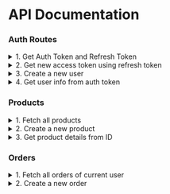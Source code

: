 # API Documentation


### Auth Routes
<details>
<summary>
1. Get Auth Token and Refresh Token
</summary>

<br>

**POST :**  `/api/token/`

Accepts a JSON object containing 'username' and 'password'.
Example :
```json
{
    "username": "abc",
    "password": "password"
}
```

#### Responses :
**On success** 
**Status** = 200
If the user exists, the route returns a JSON object containing auth token and refresh token

**Sample Response**
```json
{
  "refresh": "auth.token.here",
  "access": "refresh.token.here"
}
```

**On Failure**
**Status** = 401 Unauthorized
If the user does not exist in the User table, returns a JSON object containing a single item 'detail'

```json
{
  "detail": "No active account found with the given credentials"
}
```
</details>


<details>
<summary>2. Get new access token using refresh token</summary>

<br>

**POST :** `/api/token/refresh/`

Accepts a JSON object with refresh token

**Sample request**
```json
{
    "refresh": "some.refresh.token"
}
``` 

#### Responses
**Success Response**
**Status** = 200 OK
<br>Returns a new access token
```json
{
  "access": "new.access.token"
}
```

**Failure Response**
**Status** = 401 Unauthorized
<br>In case the refresh token is invalid
```json
{
  "detail": "Token is invalid or expired",
  "code": "token_not_valid"
}
```
</details>

<details>
<summary>
3. Create a new user
</summary>

**TYPE** : POST
`/api/register/`

Creates a new user
Takes the following parameters as arguments
- username
- email
- password
- password2
- first_name
- last_name

**Sample request**
```json
{
    "username" : "madara",
    "email" : "madara@uchiha.com",
    "first_name" : "Madara",
    "last_name" : "Uchiha",
    "password" : "kyuubi123",
    "password2" : "kyuubi123"
}
```

**Success Response**

**Status** = 201 Created

```json
{
  "username": "madara",
  "email": "madara@uchiha.com",
  "first_name": "Madara",
  "last_name": "Uchiha"
}
```

**Failure**

**Status** = 400 Bad Request

Several validators are set in place to prevent incorrect user being formed. You will receive errors if those validations are not fulfilled.

</details>


<details>
<summary>
4. Get user info from auth token
</summary>
Allows user to fetch their info using their auth token.

**Type** - GET
`/api/user/`

**Protected Route**

No request body is required. Auth token is enough.

**Sample response**

**Status** = 200 OK

```json
{
  "username": "madara",
  "first_name": "Madara",
  "last_name": "Uchiha",
  "email": "madara@uchiha.com"
}
```


</details>

### Products

<details>
<summary>1. Fetch all products</summary>

**Type:** GET

`/api/products/`

**Sample Response**
Returns an array of JSON objects containing products.
Status = 200 OK
```json
[
  {
    "id": 1,
    "title": "Lenovo Legion 5",
    "description": "4th Gen AMD Ryzen 5 (4600H) | Speed: 3.0 GHz (Base) - 4.0 GHz (Max) | 6 Cores | 8MB Cache",
    "price": 67990,
    "createdAt": "2021-05-28T12:00:00.800172Z",
    "stock": 100,
    "rating": 5,
    "imageUrl": "http://localhost:8000/61ItfhQmaFL._SL1000_.jpg",
    "seller": 3
  }
]
```

</details>


<details>
<summary>2. Create a new product</summary>

**Type:** POST

`/api/products/`

**Note:** This is a protected route i.e. user must be authorized. Provide your Auth Token in the 'Authorization' header as 'Bearer ${token_here}'.

**Sample Request**
```json
{
    "title": "ThinkPad E14",
    "description": "AMD Ryzen 5 4650U Professional processor, 2.1Ghz base speed, 4.0Ghz max speed, 6Cores, 8Mb Smart Cache",
    "price": 53990,
    "stock": 50,
    "rating": 4,
    "seller": 3
  }
```

**Sample Success Response**

Returns a JSON object of the newly added product

**Status** = 201 Created
```json
{
  "id": 2,
  "title": "ThinkPad E14",
  "description": "AMD Ryzen 5 4650U Professional processor, 2.1Ghz base speed, 4.0Ghz max speed, 6Cores, 8Mb Smart Cache",
  "price": 53990,
  "createdAt": "2021-05-28T13:50:52.337692Z",
  "stock": 50,
  "rating": 4,
  "imageUrl": null,
  "seller": 3
}
```


**Failure Responses**
- If the auth token is invalid
**Status** = 401 Unauthorized
```json
{
  "detail": "Given token not valid for any token type",
  "code": "token_not_valid",
  "messages": [
    {
      "token_class": "AccessToken",
      "token_type": "access",
      "message": "Token is invalid or expired"
    }
  ]
}
```
</details>

<details>
<summary>
3. Get product details from ID
</summary>
Fetch product details using product_id.

**Type** = GET

`/api/product/<product_id>`

Put the product_id in the above URL to fetch the details of the product of that ID.

**Sample Success Response**

**Status** = 200 OK

```json
{
  "id": 2,
  "title": "Lenovo IdeaPad Slim 5",
  "description": "AMD Ryzen 7 4700U Processor; Base speed: 2.0Ghz, Max Speed: 4.1GHz, 8 Cores, 8 Threads, 8MB Smart Cache\r\n14 inch screen with (1920x1080) full hd display | Anti glare technology | IPS Panel Switching | 300 Nits",
  "price": 59990,
  "createdAt": "2021-05-28T18:50:19.232135Z",
  "stock": 100,
  "rating": 5,
  "imageUrl": "http://localhost:8000/61LiK6CvJHL._SL1000_.jpg",
  "seller": 2
}
```

**Sample Failure Response**

In case of invalid product_id

**Status** = 404 Not Found

```json
{
  "detail": "Not found."
}
```


</details>


### Orders
<details>
<summary>
1. Fetch all orders of current user
</summary>

**Type** : GET

`/api/orders/`

**Protected Route** - Requires Auth Token

No body is required. Auth Token is sufficient.

#### Response
Returns an array of orders.

**Sample success response**
Status = 200 OK
```json
[
  {
    "id": 1,
    "product": {
      "id": 1,
      "title": "Lenovo Legion 5",
      "description": "4th Gen AMD Ryzen 5 (4600H) | Speed: 3.0 GHz (Base) - 4.0 GHz (Max) | 6 Cores | 8MB Cache",
      "price": 67990,
      "createdAt": "2021-05-28T18:49:06.432533Z",
      "stock": 100,
      "rating": 5,
      "imageUrl": "/61ItfhQmaFL._SL1000__UUDJG5K.jpg",
      "seller": 2
    },
    "delivered": false,
    "createdAt": "2021-05-28T18:50:46.084946Z",
    "user": 3
  }
]
```

**Sample Failure Response**
In case of invalid auth token

Status = 401 Unauthorized
```json
{
  "detail": "Given token not valid for any token type",
  "code": "token_not_valid",
  "messages": [
    {
      "token_class": "AccessToken",
      "token_type": "access",
      "message": "Token is invalid or expired"
    }
  ]
}
```

</details>


<details>
<summary>
2. Create a new order
</summary>

**Type** : POST

`/api/orders/`

**Protected Route** - Requires Auth Token

**Request Body**
productId = id of the product that needs to be ordered

`Fetches user details from auth token`

**Sample Request**
```json
{
    "productId": 2
}
```


#### Responses


**Success Response**

**Status** = 201 Created

Returns the newly created order object

```json
{
  "id": 2,
  "user": 3,
  "product": 2,
  "product_detail": {
    "id": 2,
    "title": "Lenovo IdeaPad Slim 5",
    "description": "AMD Ryzen 7 4700U Processor; Base speed: 2.0Ghz, Max Speed: 4.1GHz, 8 Cores, 8 Threads, 8MB Smart Cache\r\n14 inch screen with (1920x1080) full hd display | Anti glare technology | IPS Panel Switching | 300 Nits",
    "price": 59990,
    "createdAt": "2021-05-28T18:50:19.232135Z",
    "stock": 100,
    "rating": 5,
    "imageUrl": "/61LiK6CvJHL._SL1000_.jpg",
    "seller": 2
  },
  "delivered": false,
  "createdAt": "2021-05-29T08:43:39.948620Z"
}
```

**Failure Responses**
- In case of invalid auth token
  **Status** = 401 Unauthorized
```json
{
  "detail": "Given token not valid for any token type",
  "code": "token_not_valid",
  "messages": [
    {
      "token_class": "AccessToken",
      "token_type": "access",
      "message": "Token is invalid or expired"
    }
  ]
}
```

- In case of incorrect field
  **Status** = 400 Bad Request
```json
{
  "detail": "productId Field missing",
  "code": "missing_field"
}
```

- In case of out of bounds productId
  **Status** = 400 Bad Request
```json
{
  "detail": "Could not create new order",
  "code": "error_creating_new_order",
  "errors": {
    "product": [
      "Invalid pk \"10\" - object does not exist."
    ]
  }
}
```

- In case of invalid auth token
  **Status** = 401 Unauthorized
```json
{
  "detail": "Given token not valid for any token type",
  "code": "token_not_valid",
  "messages": [
    {
      "token_class": "AccessToken",
      "token_type": "access",
      "message": "Token is invalid or expired"
    }
  ]
}
```


</details>